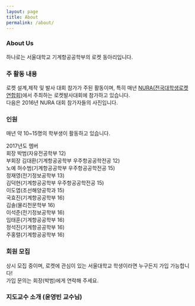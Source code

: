 ```yaml
---
layout: page
title: About
permalink: /about/
---
```


### About Us
하나로는 서울대학교 기계항공공학부의 로켓 동아리입니다.<br/>

### 주 활동 내용
로켓 설계,제작 및 발사 대회 참가가 주된 활동이며, 특히 매년 [NURA(전국대학생로켓연합회)](http://1992nura.wixsite.com/nura)에서 주최하는 로켓발사대회에 참가하고 있습니다.<br/>
다음은 2016년 NURA 대회 참가자들의 사진입니다.<br/>

[](https://www.facebook.com/SNURThanaro/photos/a.1787663651454630.1073741826.1787659528121709/1787663638121298/?type=3)
### 인원
매년 약 10~15명의 학부생이 활동하고 있습니다.

2017년도 멤버<br/>
회장 박범(자유전공학부 12)<br/>
부회장 김대환(기계항공공학부 우주항공공학전공 12)<br/>
노예 허수범(기계항공공학부 우주항공공학전공 15)<br/>
정재영(전기정보공학부 13)<br/>
김덕현(기계항공공학부 우주항공공학전공 15)<br/>
이도엽(조선해양공학과 15)<br/>
국효진(기계항공공학부 16)<br/>
김솔(물리천문학부 16)<br/>
이석준(전기정보공학부 16)<br/>
임태훈(기계항공공학부 16)<br/>
정석진(기계항공공학부 16)<br/>
주홍렬(기계항공공학부 16)


### 회원 모집
상시 모집 중이며, 로켓에 관심이 있는 서울대학교 학생이라면 누구든지 가입 가능합니다! <br/>
가입 문의는 회장(박범)에게 연락해 주세요.

### 지도교수 소개 (윤영빈 교수님)
